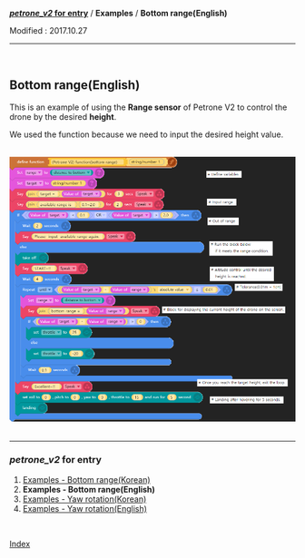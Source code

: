 **[*petrone_v2* for entry](../index.md)** / **Examples** / **Bottom range(English)**

Modified : 2017.10.27

---

<br>


## <a name="Bottom range(English)">Bottom range(English)</a>

This is an example of using the **Range sensor** of Petrone V2 to control the drone by the desired **height**.

We used the function because we need to input the desired height value.

<br>


<div align="left">
    <img src="petrone_v2_function_bottom_range_english.png" alt="petrone_v2_function_bottom_range_english">
</div>


<br>


---

<h3><i>petrone_v2</i> for entry</H3>

 1. [Examples - Bottom range(Korean)](../examples_01_bottom_range_korean/)
 2. **Examples - Bottom range(English)**
 3. [Examples - Yaw rotation(Korean)](../examples_02_yaw_rotation_korean/)
 4. [Examples - Yaw rotation(English)](../examples_02_yaw_rotation_english/)
 
<br>

[Index](../index.md)
